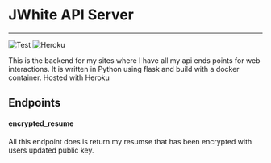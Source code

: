 # JWhite API Server
---
![Test](https://github.com/Cyb3r-Jak3/api_server/workflows/Testing/badge.svg?branch=master&event=push) ![Heroku](https://heroku-badge.herokuapp.com/?app=jwhite-api-server)

This is the backend for my sites where I have all my api ends points for web interactions. It is written in Python using flask and build with a docker container. Hosted with Heroku

## Endpoints

#### encrypted_resume

All this endpoint does is return my resumse that has been encrypted with users updated public key.
